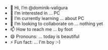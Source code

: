 - 👋 Hi, I’m @dominik-valigura
- 👀 I’m interested in ... PC
- 🌱 I’m currently learning ... about PC
- 💞️ I’m looking to collaborate on ... nothing yet
- 📫 How to reach me ... by foot
- 😄 Pronouns: ... today is beautiful
- ⚡ Fun fact: ... I'm boy :-)

<!---
dominik-valigura/dominik-valigura is a ✨ special ✨ repository because its `README.md` (this file) appears on your GitHub profile.
You can click the Preview link to take a look at your changes.
--->
